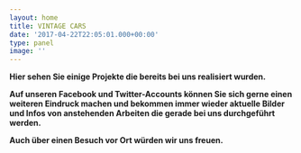 ```yaml
---
layout: home
title: VINTAGE CARS
date: '2017-04-22T22:05:01.000+00:00'
type: panel
image: ''
---
```



**Hier sehen Sie einige Projekte die bereits bei uns realisiert wurden.**

**Auf unseren Facebook und Twitter-Accounts können Sie sich gerne einen weiteren Eindruck machen und bekommen immer wieder aktuelle Bilder und Infos von anstehenden Arbeiten die gerade bei uns durchgeführt werden.**

**Auch über einen Besuch vor Ort würden wir uns freuen.**